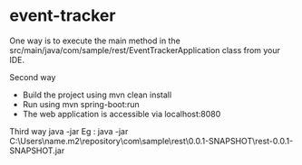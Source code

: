 # event-tracker

One way is to execute the main method in the src/main/java/com/sample/rest/EventTrackerApplication class from your IDE.



Second way
* Build the project using mvn clean install
* Run using mvn spring-boot:run
* The web application is accessible via localhost:8080

Third way
java -jar <path to your jar file>
Eg :  java -jar C:\Users\name\.m2\repository\com\sample\rest\0.0.1-SNAPSHOT\rest-0.0.1-SNAPSHOT.jar

